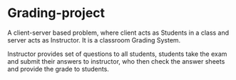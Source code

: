 # Grading-project

A client-server based problem, where client acts as Students in a class and server acts as Instructor. It is a classroom Grading System.

Instructor provides set of questions to all students, students take the exam and submit their answers to instructor, who then check the answer sheets and provide the grade to students.

